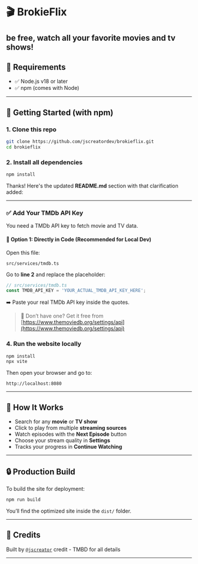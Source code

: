
# 🎬 BrokieFlix

be free, watch all your favorite movies and tv shows!
---

## 🧰 Requirements

- ✅ Node.js v18 or later
- ✅ npm (comes with Node)

---

## 🚀 Getting Started (with npm)

### 1. Clone this repo

```bash
git clone https://github.com/jscreatordev/brokieflix.git
cd brokieflix
````

### 2. Install all dependencies

```bash
npm install
```

Thanks! Here's the updated **README.md** section with that clarification added:

---

### ✅ Add Your TMDb API Key

You need a TMDb API key to fetch movie and TV data.

#### 🔹 Option 1: Directly in Code (Recommended for Local Dev)

Open this file:

```
src/services/tmdb.ts
```

Go to **line 2** and replace the placeholder:

```ts
// src/services/tmdb.ts
const TMDB_API_KEY = 'YOUR_ACTUAL_TMDB_API_KEY_HERE';
```

➡️ Paste your real TMDb API key inside the quotes.

> 🔑 Don’t have one? Get it free from [https://www.themoviedb.org/settings/api](https://www.themoviedb.org/settings/api)


### 4. Run the website locally

```bash
npm install
npx vite
```

Then open your browser and go to:

```
http://localhost:8080
```

---

## 🧪 How It Works

* Search for any **movie** or **TV show**
* Click to play from multiple **streaming sources**
* Watch episodes with the **Next Episode** button
* Choose your stream quality in **Settings**
* Tracks your progress in **Continue Watching**

---


## 🔒 Production Build

To build the site for deployment:

```bash
npm run build
```

You’ll find the optimized site inside the `dist/` folder.

---



## 🙌 Credits

Built by [`@jscreator`](https://github.com/jscreator)
credit - TMBD for all details

---

